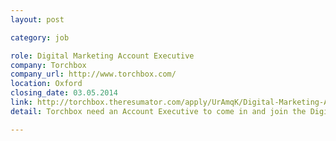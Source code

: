 ```yaml
---
layout: post

category: job

role: Digital Marketing Account Executive
company: Torchbox
company_url: http://www.torchbox.com/
location: Oxford
closing_date: 03.05.2014
link: http://torchbox.theresumator.com/apply/UrAmqK/Digital-Marketing-Account-Executive.html
detail: Torchbox need an Account Executive to come in and join the Digital Marketing team based in Oxford. As well as working for the traditional charity & non-profit client base that Torchbox has, you would also work with corporate clients involved in the sports & news industry.

---
```

